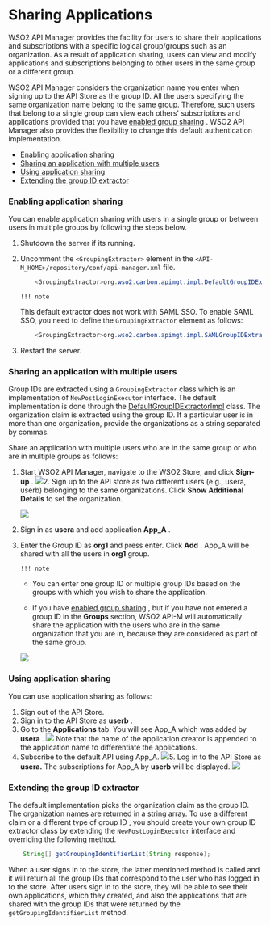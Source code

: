 # Sharing Applications

WSO2 API Manager provides the facility for users to share their applications and subscriptions with a specific logical group/groups such as an organization. As a result of application sharing, users can view and modify applications and subscriptions belonging to other users in the same group or a different group.

WSO2 API Manager considers the organization name you enter when signing up to the API Store as the group ID. All the users specifying the same organization name belong to the same group. Therefore, such users that belong to a single group can view each others' subscriptions and applications provided that you have [enabled group sharing](#SharingApplications-Enablingapplicationsharing) . WSO2 API Manager also provides the flexibility to change this default authentication implementation.

-   [Enabling application sharing](#SharingApplications-Enablingapplicationsharing)
-   [Sharing an application with multiple users](#SharingApplications-Sharinganapplicationwithmultipleusers)
-   [Using application sharing](#SharingApplications-Usingapplicationsharing)
-   [Extending the group ID extractor](#SharingApplications-ExtendingthegroupIDextractor)

### Enabling application sharing

You can enable application sharing with users in a single group or between users in multiple groups by following the steps below.

1.  Shutdown the server if its running.
2.  Uncomment the `<GroupingExtractor>` element in the `<API-M_HOME>/repository/conf/api-manager.xml` file.

    ``` java
        <GroupingExtractor>org.wso2.carbon.apimgt.impl.DefaultGroupIDExtractorImpl</GroupingExtractor>
    ```

        !!! note
    This default extractor does not work with SAML SSO. To enable SAML SSO, you need to define the `GroupingExtractor` element as follows:

    ``` java
        <GroupingExtractor>org.wso2.carbon.apimgt.impl.SAMLGroupIDExtractorImpl</GroupingExtractor>
    ```


3.  Restart the server.

### Sharing an application with multiple users

Group IDs are extracted using a `GroupingExtractor` class which is an implementation of `NewPostLoginExecutor` interface. The default implementation is done through the [DefaultGroupIDExtractorImpl](https://github.com/wso2/carbon-apimgt/blob/6.x/components/apimgt/org.wso2.carbon.apimgt.impl/src/main/java/org/wso2/carbon/apimgt/impl/DefaultGroupIDExtractorImpl.java) class. The organization claim is extracted using the group ID. If a particular user is in more than one organization, provide the organizations as a string separated by commas.

Share an application with multiple users who are in the same group or who are in multiple groups as follows:

1.  Start WSO2 API Manager, navigate to the WSO2 Store, and click **Sign-up** .
    ![](/assets/attachments/126559217/126559218.png)2.  Sign up to the API store as two different users (e.g., usera, userb) belonging to the same organizations. Click **Show Additional Details** to set the organization.

    ![](/assets/attachments/126559217/126559219.png)
3.  Sign in as **usera** and add application **App\_A** .

4.  Enter the Group ID as **org1** and press enter. Click **Add** . App\_A will be shared with all the users in **org1** group.

        !!! note
    -   You can enter one group ID or multiple group IDs based on the groups with which you wish to share the application.

    -   If you have [enabled group sharing](#SharingApplications-Enablinggroupsharing) , but if you have not entered a group ID in the **Groups** section, WSO2 API-M will automatically share the application with the users who are in the same organization that you are in, because they are considered as part of the same group.


    ![](/assets/attachments/126559217/126559220.png)
### Using application sharing

You can use application sharing as follows:

1.  Sign out of the API Store.
2.  Sign in to the API Store as **userb** .
3.  Go to the **Applications** tab. You will see App\_A which was added by **usera** .
    ![](/assets/attachments/126559217/126559221.png)    Note that the name of the application creator is appended to the application name to differentiate the applications.
4.  Subscribe to the default API using App\_A.
    ![](/assets/attachments/126559217/126559222.png)5.  Log in to the API Store as **usera.** The subscriptions for App\_A by **userb** will be displayed.
    ![](/assets/attachments/126559217/126559223.png)
### Extending the group ID extractor

The default implementation picks the organization claim as the group ID. The organization names are returned in a string array. To use a different claim or a different type of group ID , you should create your own group ID extractor class by extending the `NewPostLoginExecutor` interface and overriding the following method.

``` java
    String[] getGroupingIdentifierList(String response);
```

When a user signs in to the store, the latter mentioned method is called and it will return all the group IDs that correspond to the user who has logged in to the store. After users sign in to the store, they will be able to see their own applications, which they created, and also the applications that are shared with the group IDs that were returned by the `getGroupingIdentifierList` method.
